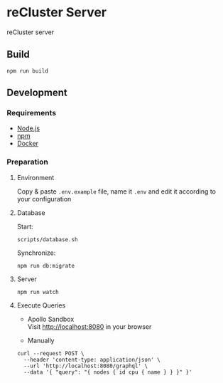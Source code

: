 # reCluster Server

reCluster server

## Build

```console
npm run build
```

## Development

### Requirements

- [Node.js](https://nodejs.org)
- [npm](https://www.npmjs.com)
- [Docker](https://www.docker.com)

### Preparation

1. Environment

   Copy & paste `.env.example` file, name it `.env` and edit it according to your configuration

1. Database

   Start:

   ```console
   scripts/database.sh
   ```

   Synchronize:

   ```console
   npm run db:migrate
   ```

1. Server

   ```console
   npm run watch
   ```

1. Execute Queries

   - Apollo Sandbox \
     Visit <http://localhost:8080> in your browser

   - Manually

   ```console
   curl --request POST \
     --header 'content-type: application/json' \
     --url 'http://localhost:8080/graphql' \
     --data '{ "query": "{ nodes { id cpu { name } } }" }'
   ```
